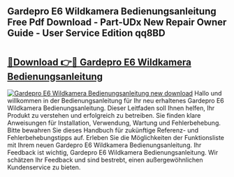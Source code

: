 ## Gardepro E6 Wildkamera Bedienungsanleitung Free Pdf Download - Part-UDx New Repair Owner Guide - User Service Edition qq8BD

# <h2><a href="http://df4839k.blite.top/?on=Gardepro+E6+Wildkamera+Bedienungsanleitung">🔗Download 👉🔴 Gardepro E6 Wildkamera Bedienungsanleitung</a></h2>

[![Gardepro E6 Wildkamera Bedienungsanleitung new download](https://i.imgur.com/lujVjoI.png)](http://df4839k.blite.top/?on=Gardepro+E6+Wildkamera+Bedienungsanleitung)
Hallo und willkommen in der Bedienungsanleitung für Ihr neu erhaltenes Gardepro E6 Wildkamera Bedienungsanleitung. Dieser Leitfaden soll Ihnen helfen, Ihr Produkt zu verstehen und erfolgreich zu betreiben. Sie finden klare Anweisungen für Installation, Verwendung, Wartung und Fehlerbehebung. Bitte bewahren Sie dieses Handbuch für zukünftige Referenz- und Fehlerbehebungstipps auf. Erleben Sie die Möglichkeiten der Funktionsliste mit Ihrem neuen Gardepro E6 Wildkamera Bedienungsanleitung. Ihr Feedback ist wichtig, Gardepro E6 Wildkamera Bedienungsanleitung. Wir schätzen Ihr Feedback und sind bestrebt, einen außergewöhnlichen Kundenservice zu bieten.
